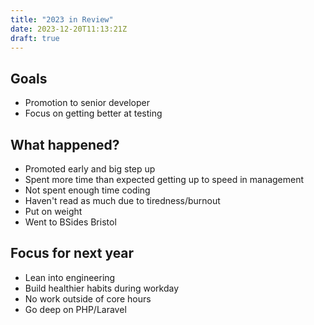 ```yaml
---
title: "2023 in Review"
date: 2023-12-20T11:13:21Z
draft: true
---
```


## Goals
- Promotion to senior developer
- Focus on getting better at testing

## What happened?
- Promoted early and big step up
- Spent more time than expected getting up to speed in management
- Not spent enough time coding
- Haven't read as much due to tiredness/burnout
- Put on weight
- Went to BSides Bristol

## Focus for next year
- Lean into engineering
- Build healthier habits during workday
- No work outside of core hours
- Go deep on PHP/Laravel
